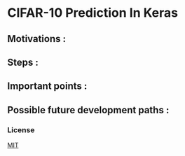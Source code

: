 # CIFAR-10 Prediction In Keras

## Motivations :

## Steps :

## Important points :

## Possible future development paths :


### License

[MIT](LICENSE.md)

